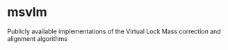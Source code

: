 # msvlm
Publicly available implementations of the Virtual Lock Mass correction and alignment algorithms
